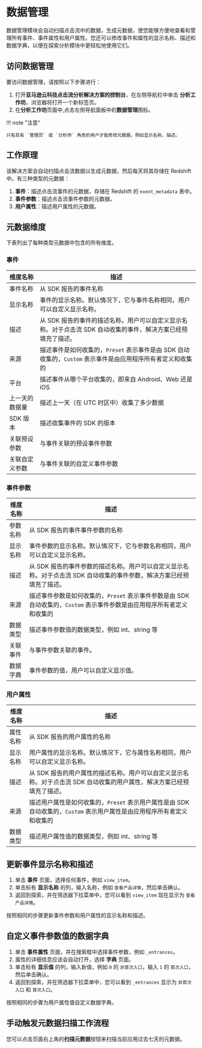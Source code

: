# 数据管理
数据管理模块会自动扫描点击流中的数据，生成元数据，使您能够方便地查看和管理所有事件、事件属性和用户属性。您还可以修改事件和属性的显示名称、描述和数据字典，以便在探索分析模块中更轻松地使用它们。

## 访问数据管理
要访问数据管理，请按照以下步骤进行：

1. 打开**亚马逊云科技点击流分析解决方案的控制台**，在左侧导航栏中单击 **分析工作坊**，浏览器将打开一个新标签页。
2. 在**分析工作坊**页面中,点击左侧导航面板中的**数据管理**图标。

!!! note "注意"

    只有具有 `管理员` 或 `分析师` 角色的用户才能修改元数据，例如显示名称、描述。

## 工作原理
该解决方案会自动扫描点击流数据以生成元数据，然后每天将其存储在 Redshift 中。有三种类型的元数据：

1. **事件**：描述点击流事件的元数据，存储在 Redshift 的 `event_metadata` 表中。
2. **事件参数**：描述点击流事件参数的元数据。
3. **用户属性**：描述用户属性的元数据。

## 元数据维度
下表列出了每种类型元数据中包含的所有维度。

### 事件
| 维度名称 | 描述 |
|-------------|------------|
| 事件名称 | 从 SDK 报告的事件名称 |
| 显示名称 | 事件的显示名称。默认情况下，它与事件名称相同，用户可以自定义显示名称。 |
| 描述 | 从 SDK 报告的事件的描述名称。用户可以自定义显示名称。对于点击流 SDK 自动收集的事件，解决方案已经预填充了描述。 |
| 来源 | 描述事件是如何收集的，`Preset` 表示事件是由 SDK 自动收集的，`Custom` 表示事件是由应用程序所有者定义和收集的 |
| 平台 | 描述事件从哪个平台收集的，即来自 Android、Web 还是 iOS  |
| 上一天的数据量 | 描述上一天（在 UTC 时区中）收集了多少数据 |
| SDK 版本 | 描述收集事件的 SDK 的版本 |
| 关联预设参数 | 与事件关联的预设事件参数 |
| 关联自定义参数 | 与事件关联的自定义事件参数 |

### 事件参数
| 维度名称 | 描述 |
|-------------|------------|
| 参数名称 | 从 SDK 报告的事件事件参数的名称 |
| 显示名称 | 事件参数的显示名称。默认情况下，它与参数名称相同，用户可以自定义显示名称。 |
| 描述 | 从 SDK 报告的事件参数的描述名称。用户可以自定义显示名称。对于点击流 SDK 自动收集的事件参数，解决方案已经预填充了描述。 |
| 来源 | 描述事件参数是如何收集的，`Preset` 表示事件参数是由 SDK 自动收集的，`Custom` 表示事件参数是由应用程序所有者定义和收集的 |
| 数据类型 | 描述事件参数值的数据类型，例如 int、string 等 |
| 关联事件 | 与事件参数关联的事件。 |
| 数据字典| 事件参数的值，用户可以自定义显示值。 |

### 用户属性
| 维度名称 | 描述 |
|-------------|------------|
| 属性名称 | 从 SDK 报告的用户属性的名称 |
| 显示名称 | 用户属性的显示名称。默认情况下，它与属性名称相同，用户可以自定义显示名称。 |
| 描述 | 从 SDK 报告的用户属性的描述名称。用户可以自定义显示名称。对于点击流 SDK 自动收集的用户属性，解决方案已经预填充了描述。 |
| 来源 | 描述用户属性是如何收集的，`Preset` 表示用户属性是由 SDK 自动收集的，`Custom` 表示用户属性是由应用程序所有者定义和收集的 |
| 数据类型 | 描述用户属性值的数据类型，例如 int、string 等 |

## 更新事件显示名称和描述

1. 单击 **事件** 页面，选择任何事件，例如 `view_item`。
2. 单击标有 **显示名称** 的列，输入名称，例如 `查看产品详情`，然后单击确认。
3. 返回到探索，并在筛选器下拉菜单中，您可以看到 `view_item` 现在显示为 `查看产品详情`。

按照相同的步骤更新事件参数和用户属性的显示名称和描述。

## 自定义事件参数值的数据字典

1. 单击 **事件属性** 页面，并在搜索框中选择事件参数，例如 `_entrances`。
2. 属性的详细信息应该会自动打开，选择 **字典** 页面。
3. 单击标有 **显示值** 的列，输入新值，例如 `0` 的 `非首次入口`，输入 `1` 的 `首次入口`，然后单击确认。
4. 返回到探索，并在筛选器下拉菜单中，您可以看到 `_entrances` 显示为 `非首次入口` 和 `首次入口`。

按照相同的步骤为用户属性值自定义数据字典。

## 手动触发元数据扫描工作流程
您可以点击页面右上角的**扫描元数据**按钮来扫描当前应用过去七天的元数据。